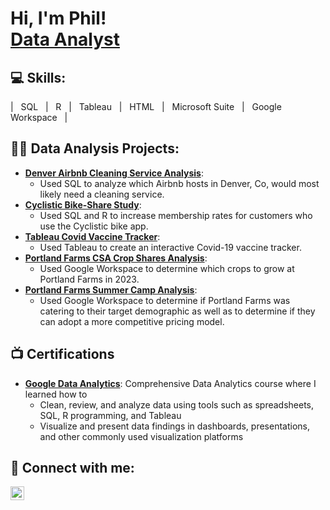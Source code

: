 <h1>Hi, I'm Phil! <br/><a href="https://github.com/lionmetals">Data Analyst</a>
  
<h2>💻 Skills:</h2>
| &nbsp SQL &nbsp
| &nbsp R &nbsp 
| &nbsp Tableau &nbsp
| &nbsp HTML &nbsp
| &nbsp Microsoft Suite &nbsp
| &nbsp Google Workspace &nbsp
|
<h2>👨‍💻 Data Analysis Projects:</h2>

- <b>[Denver Airbnb Cleaning Service Analysis](https://github.com/lionmetals/airbnb_denver.git)</b>:
  - Used SQL to analyze which Airbnb hosts in Denver, Co, would most likely need a cleaning service.
- <b>[Cyclistic Bike-Share Study](https://github.com/lionmetals/cyclistic_bikeshare_study)</b>:
  - Used SQL and R to increase membership rates for customers who use the Cyclistic bike app.
- <b>[Tableau Covid Vaccine Tracker](https://github.com/lionmetals/tableau_covid_vaccine_tracker.git)</b>:
  - Used Tableau to create an interactive Covid-19 vaccine tracker.
- <b>[Portland Farms CSA Crop Shares Analysis](https://github.com/lionmetals/portland_farms_CSA_analysis)</b>:
  - Used Google Workspace to determine which crops to grow at Portland Farms in 2023.
- <b>[Portland Farms Summer Camp Analysis](https://github.com/lionmetals/portland_farms_summercamp_analysis)</b>: 
  - Used Google Workspace to determine if Portland Farms was catering to their target demographic as well as to determine if they can adopt a more competitive pricing model.

<h2>📺 Certifications</h2>

- <b>[Google Data Analytics](https://www.linkedin.com/in/phil-lee-72023523b/details/certifications/)</b>: Comprehensive Data Analytics course where I learned how to
  - Clean, review, and analyze data using tools such as spreadsheets, SQL, R programming, and Tableau
  - Visualize and present data findings in dashboards, presentations, and other commonly used visualization platforms

<h2> 🤳 Connect with me:</h2>

[<img align="left" alt="PhilLee | LinkedIn" width="22px" src="https://cdn.jsdelivr.net/npm/simple-icons@v3/icons/linkedin.svg" />][linkedin]

[linkedin]: https://www.linkedin.com/in/phil-lee-72023523b/

<!--
**lionmetals/lionmetals** is a ✨ _special_ ✨ repository because its `README.md` (this file) appears on your GitHub profile.

Here are some ideas to get you started:

- 🔭 I’m currently working on ...
- 🌱 I’m currently learning ...
- 👯 I’m looking to collaborate on ...
- 🤔 I’m looking for help with ...
- 💬 Ask me about ...
- 📫 How to reach me: ...
- 😄 Pronouns: ...
- ⚡ Fun fact: ...
-->
